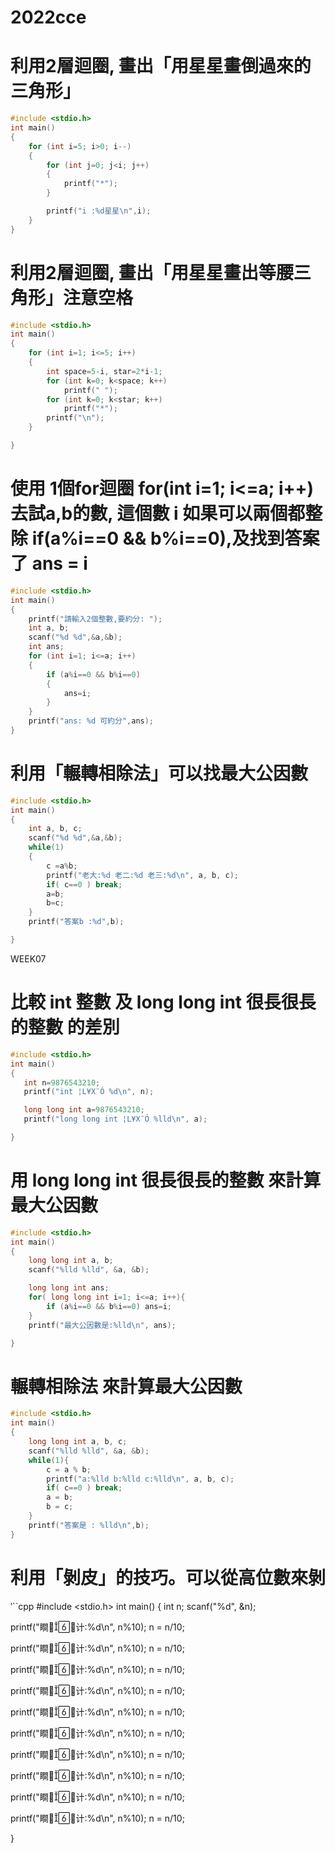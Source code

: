 # 2022cce
# 利用2層迴圈, 畫出「用星星畫倒過來的三角形」
```cpp
#include <stdio.h>
int main()
{
    for (int i=5; i>0; i--)
    {
        for (int j=0; j<i; j++)
        {
            printf("*");
        }

        printf("i :%d星星\n",i);
    }
}
```
# 利用2層迴圈, 畫出「用星星畫出等腰三角形」注意空格
```cpp
#include <stdio.h>
int main()
{
    for (int i=1; i<=5; i++)
    {
        int space=5-i, star=2*i-1;
        for (int k=0; k<space; k++)
            printf(" ");
        for (int k=0; k<star; k++)
            printf("*");
        printf("\n");
    }

}
```
# 使用 1個for迴圈 for(int i=1; i<=a; i++) 去試a,b的數, 這個數 i 如果可以兩個都整除 if(a%i==0 && b%i==0),及找到答案了 ans = i
```cpp
#include <stdio.h>
int main()
{
    printf("請輸入2個整數,要約分: ");
    int a, b;
    scanf("%d %d",&a,&b);
    int ans;
    for (int i=1; i<=a; i++)
    {
        if (a%i==0 && b%i==0)
        {
            ans=i;
        }
    }
    printf("ans: %d 可約分",ans);
}
```
# 利用「輾轉相除法」可以找最大公因數
```cpp
#include <stdio.h>
int main()
{
    int a, b, c;
    scanf("%d %d",&a,&b);
    while(1)
    {
        c =a%b;
        printf("老大:%d 老二:%d 老三:%d\n", a, b, c);
        if( c==0 ) break;
        a=b;
        b=c;
    }
    printf("答案b :%d",b);

}
```
WEEK07
# 比較 int 整數 及 long long int 很長很長的整數 的差別
```cpp
#include <stdio.h>
int main()
{
   int n=9876543210;
   printf("int ¦L¥X¨Ó %d\n", n);

   long long int a=9876543210;
   printf("long long int ¦L¥X¨Ó %lld\n", a);

}
```
# 用 long long int 很長很長的整數 來計算最大公因數
```cpp
#include <stdio.h>
int main()
{
    long long int a, b;
    scanf("%lld %lld", &a, &b);

    long long int ans;
    for( long long int i=1; i<=a; i++){
        if (a%i==0 && b%i==0) ans=i;
    }
    printf("最大公因數是:%lld\n", ans);

}
```
# 輾轉相除法 來計算最大公因數
```cpp
#include <stdio.h>
int main()
{
    long long int a, b, c;
    scanf("%lld %lld", &a, &b);
    while(1){
        c = a % b;
        printf("a:%lld b:%lld c:%lld\n", a, b, c);
        if( c==0 ) break;
        a = b;
        b = c;
    }
    printf("答案是 : %lld\n",b);
}
```
# 利用「剝皮」的技巧。可以從高位數來剝
‵``cpp
#include <stdio.h>
int main()
{
  int n;
  scanf("%d", &n);

  printf("瞷计:%d\n", n%10);
  n = n/10;

  printf("瞷计:%d\n", n%10);
  n = n/10;

  printf("瞷计:%d\n", n%10);
  n = n/10;

  printf("瞷计:%d\n", n%10);
  n = n/10;

  printf("瞷计:%d\n", n%10);
  n = n/10;

  printf("瞷计:%d\n", n%10);
  n = n/10;

  printf("瞷计:%d\n", n%10);
  n = n/10;

  printf("瞷计:%d\n", n%10);
  n = n/10;

  printf("瞷计:%d\n", n%10);
  n = n/10;

  printf("瞷计:%d\n", n%10);
  n = n/10;

}
```


